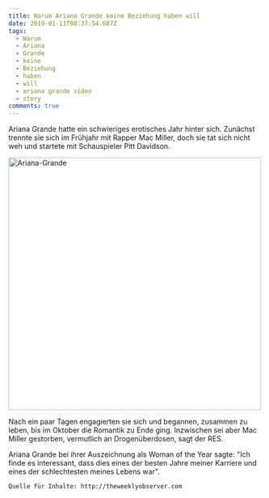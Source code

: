 ```yaml
---
title: Warum Ariana Grande keine Beziehung haben will
date: 2019-01-11T08:37:54.687Z
tags:
  - Warum
  - Ariana
  - Grande
  - keine
  - Beziehung
  - haben
  - will
  - ariana grande video
  - story
comments: true
---
```

Ariana Grande hatte ein schwieriges erotisches Jahr hinter sich. Zunächst trennte sie sich im Frühjahr mit Rapper Mac Miller, doch sie tat sich nicht weh und startete mit Schauspieler Pitt Davidson.

<img src="https://images.hellogiggles.com/uploads/2019/01/10124509/Ariana-Grande-e1547153159451.jpg" alt="Ariana-Grande" height="500" width="">

Nach ein paar Tagen engagierten sie sich und begannen, zusammen zu leben, bis im Oktober die Romantik zu Ende ging. Inzwischen sei aber Mac Miller gestorben, vermutlich an Drogenüberdosen, sagt der RES.



Ariana Grande bei ihrer Auszeichnung als Woman of the Year sagte: "Ich finde es interessant, dass dies eines der besten Jahre meiner Karriere und eines der schlechtesten meines Lebens war".



```
Quelle für Inhalte: http://theweeklyobserver.com
```

